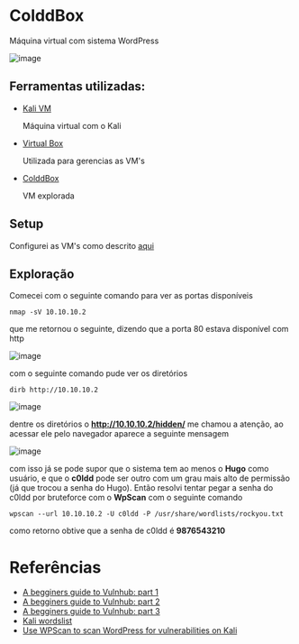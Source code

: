 # ColddBox

Máquina virtual com sistema WordPress

![image](https://user-images.githubusercontent.com/56542755/177674926-a772c226-44cf-4a1e-a593-04844e117380.png)


## Ferramentas utilizadas:

- [Kali VM](https://kali.download/virtual-images/kali-2022.2/kali-linux-2022.2-virtualbox-amd64.ova)
  
  Máquina virtual com o Kali 

- [Virtual Box](https://www.virtualbox.org/wiki/Downloads)
 
	Utilizada para gerencias as VM's

- [ColddBox](https://www.vulnhub.com/entry/colddbox-easy,586/)

	VM explorada

## Setup

Configurei as VM's como descrito [aqui](https://medium.com/@gavinloughridge/a-beginners-guide-to-vulnhub-part-1-52b06466635d)

## Exploração

Comecei com o seguinte comando para ver as portas disponíveis

```
nmap -sV 10.10.10.2
```

que me retornou o seguinte, dizendo que a porta 80 estava disponível com http

![image](https://user-images.githubusercontent.com/56542755/177675513-f43503cf-1f6c-4cd7-bd3d-6ad7e03132a0.png)

com o seguinte comando pude ver os diretórios 

```
dirb http://10.10.10.2
```
![image](https://user-images.githubusercontent.com/56542755/177676069-68b0465f-9bfe-4415-92fe-8cf0b9d59fbf.png)

dentre os diretórios o **http://10.10.10.2/hidden/** me chamou a atenção, ao acessar ele pelo navegador aparece a seguinte mensagem

![image](https://user-images.githubusercontent.com/56542755/177676388-783043a4-cb0c-435a-aa2f-03a691b64f78.png)

com isso já se pode supor que o sistema tem ao menos o **Hugo** como usuário, e que o **c0ldd** pode ser outro com um grau mais alto de permissão (já que trocou a senha do Hugo). Então resolvi tentar pegar a senha do c0ldd por bruteforce com o **WpScan** com o seguinte comando

```
wpscan --url 10.10.10.2 -U c0ldd -P /usr/share/wordlists/rockyou.txt
```

como retorno obtive que a senha de c0ldd é **9876543210**

# Referências

- [A begginers guide to Vulnhub: part 1](https://medium.com/@gavinloughridge/a-beginners-guide-to-vulnhub-part-1-52b06466635d)
- [A begginers guide to Vulnhub: part 2](https://medium.com/@gavinloughridge/a-beginners-guide-to-vulnhub-part-2-b13c6314027c)
- [A begginers guide to Vulnhub: part 3](https://medium.com/@gavinloughridge/a-beginners-guide-to-vulnhub-part-3-bcf334d8cd04)
- [Kali wordslist](https://www.fosslinux.com/48115/kali-linux-wordlist-what-you-need-to-know.htm)
- [Use WPScan to scan WordPress for vulnerabilities on Kali](https://linuxconfig.org/use-wpscan-to-scan-wordpress-for-vulnerabilities-on-kali#:~:text=Vulnerabilities%20in%20WordPress%20can%20be,a%20website%20that's%20running%20WordPress.)
